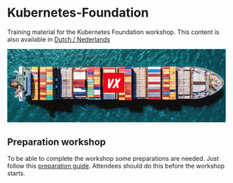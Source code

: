 # Kubernetes-Foundation

Training material for the Kubernetes Foundation workshop. This content is also available in [Dutch / Nederlands](LEESMIJ.md)

![Kubernetes Training Logo](images/kubetraining.png)

## Preparation workshop

To be able to complete the workshop some preparations are needed. Just follow this [preparation guide](workshop/en/preparation.md). Attendees should do this before the workshop starts.

